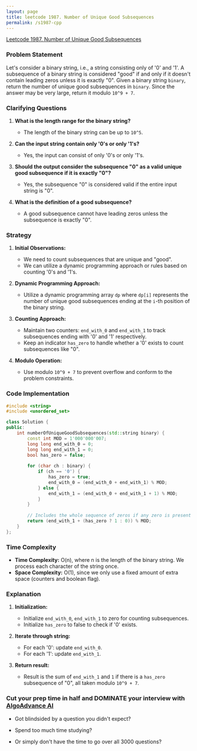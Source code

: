 ```yaml
---
layout: page
title: leetcode 1987. Number of Unique Good Subsequences
permalink: /s1987-cpp
---
```

[Leetcode 1987. Number of Unique Good Subsequences](https://algoadvance.github.io/algoadvance/l1987)
### Problem Statement

Let's consider a binary string, i.e., a string consisting only of '0' and '1'. A subsequence of a binary string is considered "good" if and only if it doesn't contain leading zeros unless it is exactly "0". Given a binary string `binary`, return the number of unique good subsequences in `binary`. Since the answer may be very large, return it modulo `10^9 + 7`.

### Clarifying Questions

1. **What is the length range for the binary string?**
   - The length of the binary string can be up to `10^5`.

2. **Can the input string contain only '0's or only '1's?**
   - Yes, the input can consist of only '0's or only '1's.

3. **Should the output consider the subsequence "0" as a valid unique good subsequence if it is exactly "0"?**
   - Yes, the subsequence "0" is considered valid if the entire input string is "0".

4. **What is the definition of a good subsequence?**
   - A good subsequence cannot have leading zeros unless the subsequence is exactly "0".

### Strategy

1. **Initial Observations:**
   - We need to count subsequences that are unique and "good".
   - We can utilize a dynamic programming approach or rules based on counting '0's and '1's.

2. **Dynamic Programming Approach:**
   - Utilize a dynamic programming array `dp` where `dp[i]` represents the number of unique good subsequences ending at the `i`-th position of the binary string.

3. **Counting Approach:**
   - Maintain two counters: `end_with_0` and `end_with_1` to track subsequences ending with '0' and '1' respectively.
   - Keep an indicator `has_zero` to handle whether a '0' exists to count subsequences like "0".

4. **Modulo Operation:**
   - Use modulo `10^9 + 7` to prevent overflow and conform to the problem constraints.

### Code Implementation

```cpp
#include <string>
#include <unordered_set>

class Solution {
public:
    int numberOfUniqueGoodSubsequences(std::string binary) {
        const int MOD = 1'000'000'007;
        long long end_with_0 = 0;
        long long end_with_1 = 0;
        bool has_zero = false;
        
        for (char ch : binary) {
            if (ch == '0') {
                has_zero = true;
                end_with_0 = (end_with_0 + end_with_1) % MOD;
            } else {
                end_with_1 = (end_with_0 + end_with_1 + 1) % MOD;
            }
        }
        
        // Includes the whole sequence of zeros if any zero is present
        return (end_with_1 + (has_zero ? 1 : 0)) % MOD;
    }
};
```

### Time Complexity

- **Time Complexity:** O(n), where n is the length of the binary string. We process each character of the string once.
- **Space Complexity:** O(1), since we only use a fixed amount of extra space (counters and boolean flag).

### Explanation

1. **Initialization:**
   - Initialize `end_with_0`, `end_with_1` to zero for counting subsequences.
   - Initialize `has_zero` to false to check if '0' exists.

2. **Iterate through string:**
   - For each '0': update `end_with_0`.
   - For each '1': update `end_with_1`.

3. **Return result:**
   - Result is the sum of `end_with_1` and `1` if there is a `has_zero` subsequence of "0", all taken modulo `10^9 + 7`.


### Cut your prep time in half and DOMINATE your interview with [AlgoAdvance AI](https://algoAdvance.com)

- Got blindsided by a question you didn't expect?

- Spend too much time studying?

- Or simply don't have the time to go over all 3000 questions?

